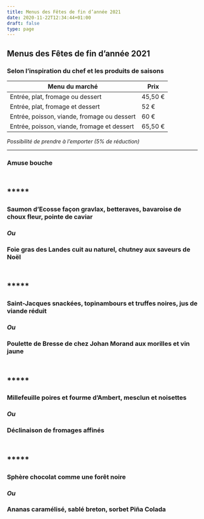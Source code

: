 ```yaml
---
title: Menus des Fêtes de fin d’année 2021
date: 2020-11-22T12:34:44+01:00
draft: false
type: page
---
```





## Menus des Fêtes de fin d’année 2021

### Selon l’inspiration du chef et les produits de saisons


Menu du marché                   | Prix
---------------------------------|------
Entrée, plat, fromage ou dessert | 45,50 €
Entrée, plat, fromage et dessert | 52 €
Entrée, poisson, viande, fromage ou dessert | 60 €
Entrée, poisson, viande, fromage et dessert | 65,50 €

_Possibilité de prendre à l’emporter (5% de réduction)_

<hr/>

### Amuse bouche

## <br/>*****

### Saumon d’Ecosse façon gravlax, betteraves, bavaroise de choux fleur, pointe de caviar

### _Ou_

### Foie gras des Landes cuit au naturel, chutney aux saveurs de Noël

## <br/> *****

### Saint-Jacques snackées, topinambours et truffes noires, jus de viande réduit 

### _Ou_

### Poulette de Bresse de chez Johan Morand aux morilles et vin jaune

## <br/> *****

### Millefeuille poires et fourme d’Ambert, mesclun et noisettes 

### _Ou_

### Déclinaison de fromages affinés

## <br/> *****

### Sphère chocolat comme une forêt noire

### _Ou_

### Ananas caramélisé, sablé breton, sorbet Piña Colada

<br/><br/><br/>